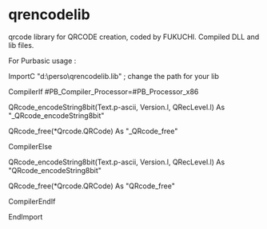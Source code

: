 # qrencodelib
qrcode library for QRCODE creation, coded by FUKUCHI. Compiled DLL and lib files.

For Purbasic usage :

ImportC "d:\perso\qrencodelib.lib" ; change the path for your lib

  CompilerIf #PB_Compiler_Processor=#PB_Processor_x86
  
  QRcode_encodeString8bit(Text.p-ascii, Version.l, QRecLevel.l) As "_QRcode_encodeString8bit"
  
  QRcode_free(*Qrcode.QRCode) As "_QRcode_free"
  
  CompilerElse
  
  QRcode_encodeString8bit(Text.p-ascii, Version.l, QRecLevel.l) As "QRcode_encodeString8bit"
  
  QRcode_free(*Qrcode.QRCode) As "QRcode_free"
  
  CompilerEndIf
  
EndImport


